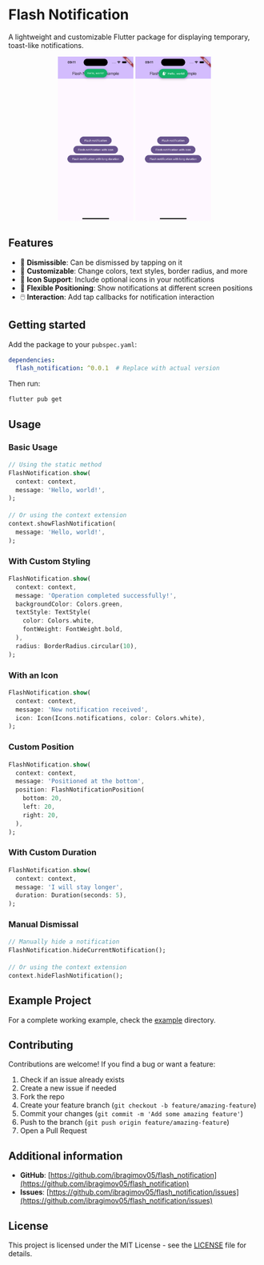 # Flash Notification

A lightweight and customizable Flutter package for displaying temporary, toast-like notifications.

<p align="center">
  <img src="https://raw.githubusercontent.com/ibragimov05/flash_notification/main/screenshots/screenshot_1.png" alt="Flash notification" width="30%" />
  <img src="https://raw.githubusercontent.com/ibragimov05/flash_notification/main/screenshots/screenshot_2.png" alt="Flash notification" width="30%" />
</p>

## Features

- 🎯 **Dismissible**: Can be dismissed by tapping on it
- 🎨 **Customizable**: Change colors, text styles, border radius, and more
- 🔣 **Icon Support**: Include optional icons in your notifications
- 📱 **Flexible Positioning**: Show notifications at different screen positions
- 🖱️ **Interaction**: Add tap callbacks for notification interaction

## Getting started

Add the package to your `pubspec.yaml`:

```yaml
dependencies:
  flash_notification: ^0.0.1  # Replace with actual version
```

Then run:

```bash
flutter pub get
```

## Usage

### Basic Usage

```dart
// Using the static method
FlashNotification.show(
  context: context,
  message: 'Hello, world!',
);

// Or using the context extension
context.showFlashNotification(
  message: 'Hello, world!',
);
```

### With Custom Styling

```dart
FlashNotification.show(
  context: context,
  message: 'Operation completed successfully!',
  backgroundColor: Colors.green,
  textStyle: TextStyle(
    color: Colors.white,
    fontWeight: FontWeight.bold,
  ),
  radius: BorderRadius.circular(10),
);
```

### With an Icon

```dart
FlashNotification.show(
  context: context,
  message: 'New notification received',
  icon: Icon(Icons.notifications, color: Colors.white),
);
```

### Custom Position

```dart
FlashNotification.show(
  context: context,
  message: 'Positioned at the bottom',
  position: FlashNotificationPosition(
    bottom: 20,
    left: 20,
    right: 20,
  ),
);
```

### With Custom Duration

```dart
FlashNotification.show(
  context: context,
  message: 'I will stay longer',
  duration: Duration(seconds: 5),
);
```

### Manual Dismissal

```dart
// Manually hide a notification
FlashNotification.hideCurrentNotification();

// Or using the context extension
context.hideFlashNotification();
```

## Example Project

For a complete working example, check the [example](https://github.com/ibragimov05/flash_notification/blob/main/example/lib/main.dart) directory.

## Contributing

Contributions are welcome! If you find a bug or want a feature:

1. Check if an issue already exists
2. Create a new issue if needed
3. Fork the repo
4. Create your feature branch (`git checkout -b feature/amazing-feature`)
5. Commit your changes (`git commit -m 'Add some amazing feature'`)
6. Push to the branch (`git push origin feature/amazing-feature`)
7. Open a Pull Request

## Additional information

- **GitHub**: [https://github.com/ibragimov05/flash_notification](https://github.com/ibragimov05/flash_notification)
- **Issues**: [https://github.com/ibragimov05/flash_notification/issues](https://github.com/ibragimov05/flash_notification/issues)

## License

This project is licensed under the MIT License - see the [LICENSE](https://github.com/ibragimov05/flash_notification/blob/main/LICENSE) file for details.
